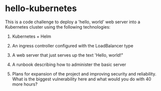 # hello-kubernetes

This is a code challenge to deploy a 'hello, world' web server into a Kubernetes cluster using the following technologies:

1. Kubernetes + Helm

2. An ingress controller configured with the LoadBalancer type

3. A web server that just serves up the text 'Hello, world!"

4. A runbook describing how to administer the basic server

5. Plans for expansion of the project and improving security and reliability. What is the biggest vulnerability here and what would you do with 40 more hours?

